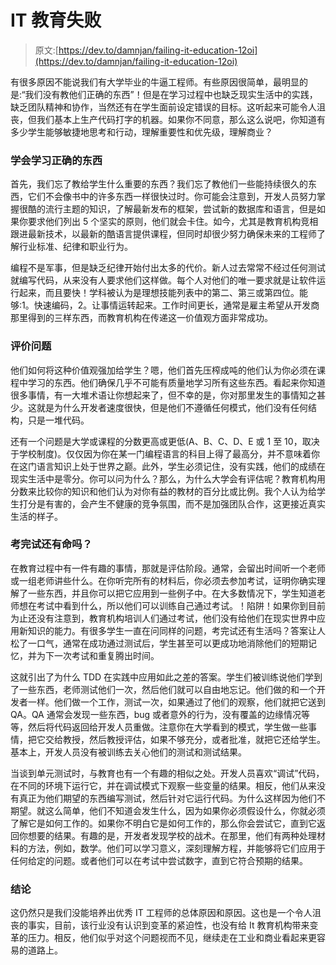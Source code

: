 # IT 教育失败

> 原文:[https://dev.to/damnjan/failing-it-education-12oi](https://dev.to/damnjan/failing-it-education-12oi)

有很多原因不能说我们有大学毕业的牛逼工程师。有些原因很简单，最明显的是:“我们没有教他们正确的东西”！但是在学习过程中也缺乏现实生活中的实践，缺乏团队精神和协作，当然还有在学生面前设定错误的目标。这听起来可能令人沮丧，但我们基本上生产代码打字的机器。如果你不同意，那么这么说吧，你知道有多少学生能够敏捷地思考和行动，理解重要性和优先级，理解商业？

### [](#learn-to-learn-the-right-things)学会学习正确的东西

首先，我们忘了教给学生什么重要的东西？我们忘了教他们一些能持续很久的东西，它们不会像书中的许多东西一样很快过时。你可能会注意到，开发人员努力掌握很酷的流行主题的知识，了解最新发布的框架，尝试新的数据库和语言，但是如果你要求他们列出 5 个坚实的原则，他们就会卡住。如今，尤其是教育机构竞相跟进最新技术，以最新的酷语言提供课程，但同时却很少努力确保未来的工程师了解行业标准、纪律和职业行为。

编程不是军事，但是缺乏纪律开始付出太多的代价。新人过去常常不经过任何测试就编写代码，从来没有人要求他们这样做。每个人对他们的唯一要求就是让软件运行起来，而且要快！学科被认为是理想技能列表中的第二、第三或第四位。能够:1。快速编码，2。让事情运转起来。工作时间更长，通常是雇主希望从开发商那里得到的三样东西，而教育机构在传递这一价值观方面非常成功。

### [](#evaluation-problem)评价问题

他们如何将这种价值观强加给学生？嗯，他们首先压榨成吨的他们认为你必须在课程中学习的东西。他们确保几乎不可能有质量地学习所有这些东西。看起来你知道很多事情，有一大堆术语让你想起来了，但不幸的是，你对那里发生的事情知之甚少。这就是为什么开发者速度很快，但是他们不遵循任何模式，他们没有任何结构，只是一堆代码。

还有一个问题是大学或课程的分数更高或更低(A、B、C、D、E 或 1 至 10，取决于学校制度)。仅仅因为你在某一门编程语言的科目上得了最高分，并不意味着你在这门语言知识上处于世界之巅。此外，学生必须记住，没有实践，他们的成绩在现实生活中是零分。你可以问为什么？那么，为什么大学会有评估呢？教育机构用分数来比较你的知识和他们认为对你有益的教材的百分比或比例。我个人认为给学生打分是有害的，会产生不健康的竞争氛围，而不是加强团队合作，这更接近真实生活的样子。

### [](#is-there-a-life-after-tests)考完试还有命吗？

在教育过程中有一件有趣的事情，那就是评估阶段。通常，会留出时间听一个老师或一组老师讲些什么。在你听完所有的材料后，你必须去参加考试，证明你确实理解了一些东西，并且你可以把它应用到一些例子中。在大多数情况下，学生知道老师想在考试中看到什么，所以他们可以训练自己通过考试。！陷阱！如果你到目前为止还没有注意到，教育机构培训人们通过考试，他们没有给他们在现实世界中应用新知识的能力。有很多学生一直在问同样的问题，考完试还有生活吗？答案让人松了一口气，通常在成功通过测试后，学生甚至可以更成功地消除他们的短期记忆，并为下一次考试和重复腾出时间。

这就引出了为什么 TDD 在实践中应用如此之差的答案。学生们被训练说他们学到了一些东西，老师测试他们一次，然后他们就可以自由地忘记。他们做的和一个开发者一样。他们做一个工作，测试一次，如果通过了他们的观察，他们就把它送到 QA。QA 通常会发现一些东西，bug 或者意外的行为，没有覆盖的边缘情况等等，然后将代码返回给开发人员重做。注意你在大学看到的模式，学生做一些事情，把它交给教授，然后教授评估，如果不够充分，或者批准，就把它还给学生。基本上，开发人员没有被训练去关心他们的测试和测试结果。

当谈到单元测试时，与教育也有一个有趣的相似之处。开发人员喜欢“调试”代码，在不同的环境下运行它，并在调试模式下观察一些变量的结果。相反，他们从来没有真正为他们期望的东西编写测试，然后针对它运行代码。为什么这样因为他们不期望。就这么简单，他们不知道会发生什么，因为如果你必须假设什么，你就必须了解它是如何工作的。如果你不明白它是如何工作的，那么你会尝试它，直到它返回你想要的结果。有趣的是，开发者发现学校的战术。在那里，他们有两种处理材料的方法，例如，数学。他们可以学习意义，深刻理解方程，并能够将它们应用于任何给定的问题。或者他们可以在考试中尝试数字，直到它符合预期的结果。

### [](#conclusion)结论

这仍然只是我们没能培养出优秀 IT 工程师的总体原因和原因。这也是一个令人沮丧的事实，目前，该行业没有认识到变革的紧迫性，也没有给 It 教育机构带来变革的压力。相反，他们似乎对这个问题视而不见，继续走在工业和商业看起来更容易的道路上。